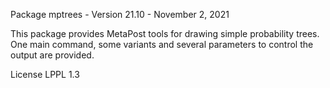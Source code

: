 Package mptrees - Version 21.10 - November 2, 2021

This package provides MetaPost tools for drawing simple probability trees.
One main command, some variants and several parameters to control the output are provided.


License LPPL 1.3


